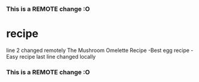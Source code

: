 ### This is a REMOTE change :O
# recipe
line 2 changed remotely
The Mushroom Omelette Recipe
-Best egg recipe
-Easy recipe
last line changed locally
### This is a REMOTE change :O
